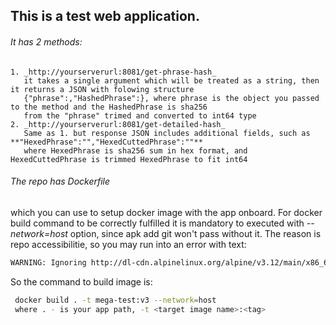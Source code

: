 ## This is a test web application.

###### It has 2 methods:
	1. _http://yourserverurl:8081/get-phrase-hash_
	   it takes a single argument which will be treated as a string, then it returns a JSON with folowing structure
	   {"phrase":,"HashedPhrase":}, where phrase is the object you passed to the method and the HashedPhrase is sha256 
	   from the "phrase" trimed and converted to int64 type
	2. _http://yourserverurl:8081/get-detailed-hash_
	   Same as 1. but response JSON includes additional fields, such as **"HexedPhrase":"","HexedCuttedPhrase":""**
	   where HexedPhrase is sha256 sum in hex format, and HexedCuttedPhrase is trimmed HexedPhrase to fit int64
		

###### The repo has Dockerfile
which you can use to setup docker image with the app onboard.
For docker build command to be correctly fulfilled it is mandatory to executed with _--network=host_ option, 
since apk add git won't pass without it.
The reason is repo accessibilitie, so you may run into an error with text:
```bash 
WARNING: Ignoring http://dl-cdn.alpinelinux.org/alpine/v3.12/main/x86_64/APKINDEX.tar.gz: temporary error (try again later)
```
So the command to build image is:
```bash
 docker build . -t mega-test:v3 --network=host
 where . - is your app path, -t <target image name>:<tag>
```
